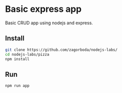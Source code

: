 # Basic express app

Basic CRUD app using nodejs and express.

## Install
```bash
git clone https://github.com/zagorboda/nodejs-labs/
cd nodejs-labs/pizza
npm install
```

## Run
```bash
npm run app
```
